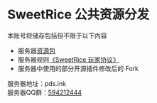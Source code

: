 # SweetRice 公共资源分发

本账号将储存包括但不限于以下内容
* 服务器[资源包](https://github.com/SweetRiceMC/ResourcePack)
* 服务器规则[《SweetRice 玩家协议》](rules.md)
* 服务器中使用的部分开源插件修改后的 Fork

服务器地址：pds.ink  
服务器QQ群：[594212444](https://jq.qq.com/?_wv=1027&k=FHabPCFG)

